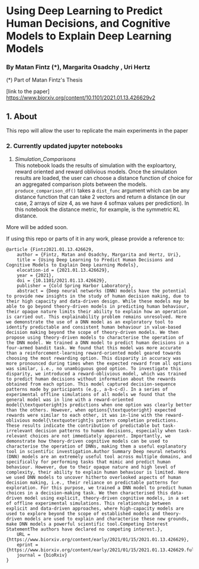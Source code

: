 # Using Deep Learning to Predict Human Decisions, and Cognitive Models to Explain Deep Learning Models
### By Matan Fintz (*), Margarita Osadchy , Uri Hertz
(*) Part of Matan Fintz's Thesis

[link to the paper] https://www.biorxiv.org/content/10.1101/2021.01.13.426629v2
## 1. About
This repo will allow the user to replicate the main experiments in the paper

### 2. Currently updated jupyter notebooks
  1. *Simulation_Comparisons*  
This notebook loads the results of simulation with the exploartory, reward oriented and reward oblivious models. Once the simulation results are loaded, the user can choose a distance function of choice for an aggregated comparison plots between the models. 
`produce_comparison_df()` takes a `dist_func` argument which can be any distance function that can take 2 vectors and return a distance (in our case, 2 arrays of size 4, as we have 4 sofmax values per prediction). In this notebook the distance metric, for example, is the symmetric KL distance.

More will be added soon.




If using this repo or parts of it in any work, please provide a reference to:

```
@article {Fintz2021.01.13.426629,
	author = {Fintz, Matan and Osadchy, Margarita and Hertz, Uri},
	title = {Using Deep Learning to Predict Human Decisions and Cognitive Models to Explain Deep Learning Models},
	elocation-id = {2021.01.13.426629},
	year = {2021},
	doi = {10.1101/2021.01.13.426629},
	publisher = {Cold Spring Harbor Laboratory},
	abstract = {Deep neural networks (DNN) models have the potential to provide new insights in the study of human decision making, due to their high capacity and data-driven design. While these models may be able to go beyond theory-driven models in predicting human behaviour, their opaque nature limits their ability to explain how an operation is carried out. This explainability problem remains unresolved. Here we demonstrate the use of a DNN model as an exploratory tool to identify predictable and consistent human behaviour in value-based decision making beyond the scope of theory-driven models. We then propose using theory-driven models to characterise the operation of the DNN model. We trained a DNN model to predict human decisions in a four-armed bandit task. We found that this model was more accurate than a reinforcement-learning reward-oriented model geared towards choosing the most rewarding option. This disparity in accuracy was more pronounced during times when the expected reward from all options was similar, i.e., no unambiguous good option. To investigate this disparity, we introduced a reward-oblivious model, which was trained to predict human decisions without information about the rewards obtained from each option. This model captured decision-sequence patterns made by participants (e.g., a-b-c-d). In a series of experimental offline simulations of all models we found that the general model was in line with a reward-oriented model{\textquoteright}s predictions when one option was clearly better than the others. However, when options{\textquoteright} expected rewards were similar to each other, it was in-line with the reward-oblivious model{\textquoteright}s pattern completion predictions. These results indicate the contribution of predictable but task-irrelevant decision patterns to human decisions, especially when task-relevant choices are not immediately apparent. Importantly, we demonstrate how theory-driven cognitive models can be used to characterise the operation of DNNs, making them a useful explanatory tool in scientific investigation.Author Summary Deep neural networks (DNN) models are an extremely useful tool across multiple domains, and specifically for performing tasks that mimic and predict human behaviour. However, due to their opaque nature and high level of complexity, their ability to explain human behaviour is limited. Here we used DNN models to uncover hitherto overlooked aspects of human decision making, i.e., their reliance on predictable patterns for exploration. For this purpose, we trained a DNN model to predict human choices in a decision-making task. We then characterised this data-driven model using explicit, theory-driven cognitive models, in a set of offline experimental simulations. This relationship between explicit and data-driven approaches, where high-capacity models are used to explore beyond the scope of established models and theory-driven models are used to explain and characterise these new grounds, make DNN models a powerful scientific tool.Competing Interest StatementThe authors have declared no competing interest.},
	URL = {https://www.biorxiv.org/content/early/2021/01/15/2021.01.13.426629},
	eprint = {https://www.biorxiv.org/content/early/2021/01/15/2021.01.13.426629.full.pdf},
	journal = {bioRxiv}
}
```
